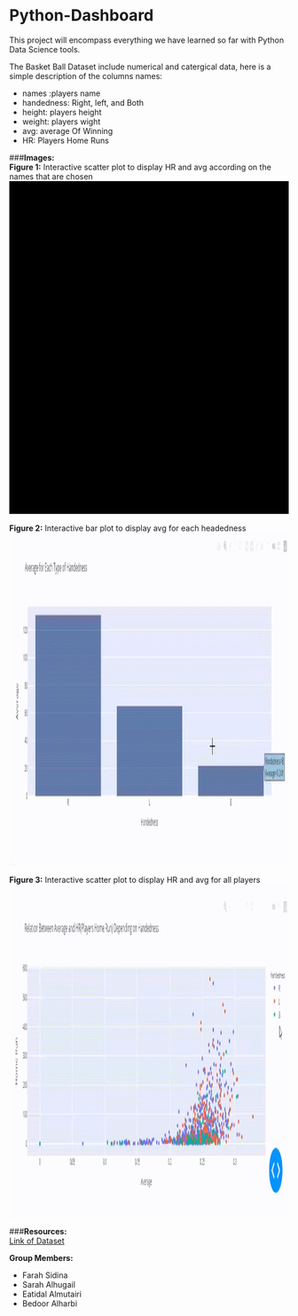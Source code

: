 # Python-Dashboard

This project will encompass everything we have learned so far with Python Data Science tools.

The Basket Ball Dataset include numerical and catergical data, here is a simple description of the columns names:
- names :players name
- handedness: Right, left, and Both
- height: players height
- weight: players wight
- avg: average Of Winning
- HR: Players Home Runs

###**Images:**\
**Figure 1:**
Interactive scatter plot to display HR and avg according on the names that are chosen
[<img width="900" height="600" src="gif1.gif">](C:\Users\LENOVO\Documents\GitHub\images\gif1)

**Figure 2:**
Interactive bar plot to display avg for each headedness
[<img width="900" height="600" src="gif2.gif">](C:\Users\LENOVO\Documents\GitHub\images\gif2)

**Figure 3:**
Interactive scatter plot to display HR and avg for all players
[<img width="900" height="600" src="gif3.gif">](C:\Users\LENOVO\Documents\GitHub\images\gif3)

###**Resources:**\
[Link of Dataset](https://github.com/jtrob704/BaseballData-Tableau/blob/master/baseball_data.csv)

**Group Members:**
- Farah Sidina
- Sarah Alhugail
- Eatidal Almutairi
- Bedoor Alharbi
